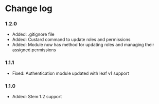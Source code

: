# Change log

### 1.2.0

* Added:    .gitignore file
* Added:    Custard command to update roles and permissions
* Added:    Module now has method for updating roles and managing their assigned permissions

### 1.1.1

* Fixed:    Authentication module updated with leaf v1 support

### 1.1.0

* Added:    Stem 1.2 support  
